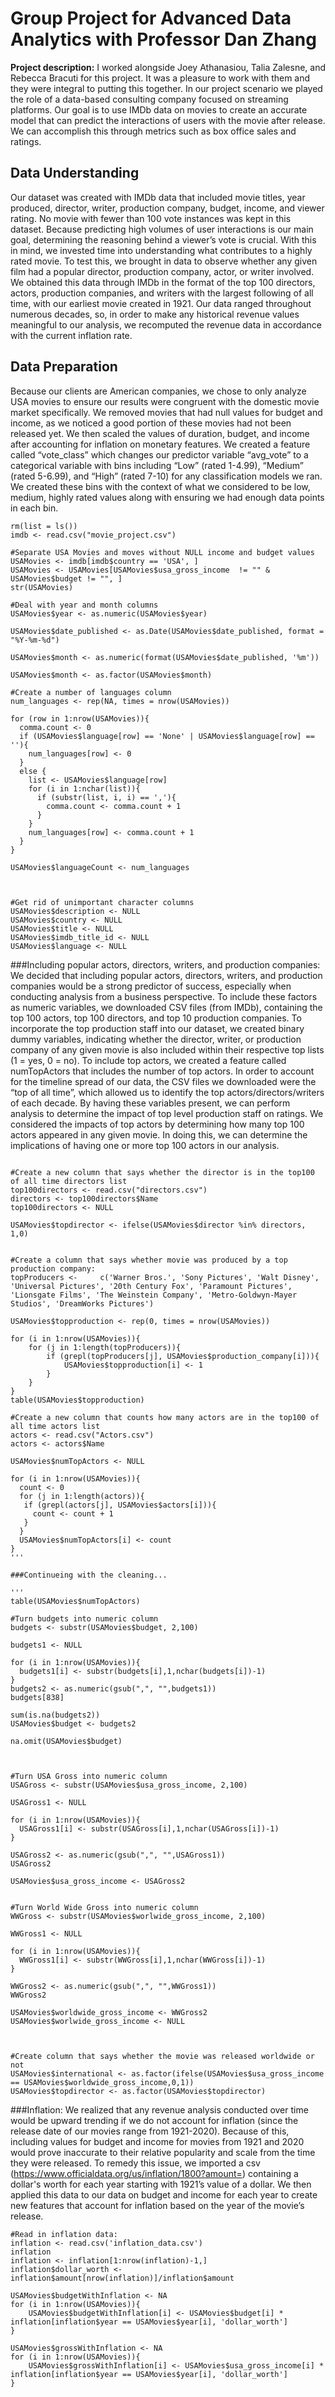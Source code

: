 # Group Project for Advanced Data Analytics with Professor Dan Zhang

**Project description:** I worked alongside Joey Athanasiou, Talia Zalesne, and Rebecca Bracuti for this project. It was a pleasure to work with them and they were integral to putting this together. In our project scenario we played the role of a data-based consulting company focused on streaming platforms. Our goal is to use IMDb data on movies to create an accurate model that can predict the interactions of users with the movie after release. We can accomplish this through metrics such as box office sales and ratings.

## Data Understanding

Our dataset was created with IMDb data that included movie titles, year produced, director, writer, production company, budget, income, and viewer rating. No movie with fewer than 100 vote instances was kept in this dataset. Because predicting high volumes of user interactions is our main goal, determining the reasoning behind a viewer’s vote is crucial. With this in mind, we invested time into understanding what contributes to a highly rated movie. To test this, we brought in data to observe whether any given film had a popular director, production company, actor, or writer involved. We obtained this data through IMDb in the format of the top 100 directors, actors, production companies, and writers with the largest following of all time, with our earliest movie created in 1921. Our data ranged throughout numerous decades, so, in order to make any historical revenue values meaningful to our analysis, we recomputed the revenue data in accordance with the current inflation rate.

## Data Preparation

Because our clients are American companies, we chose to only analyze USA movies to ensure our results were congruent with the domestic movie market specifically. We removed movies that had null values for budget and income, as we noticed a good portion of these movies had not been released yet. We then scaled the values of duration, budget, and income after accounting for inflation on monetary features. We created a feature called “vote_class” which changes our predictor variable “avg_vote” to a categorical variable with bins including “Low” (rated 1-4.99), “Medium” (rated 5-6.99), and “High” (rated 7-10) for any classification models we ran. We created these bins with the context of what we considered to be low, medium, highly rated values along with ensuring we had enough data points in each bin.

```
rm(list = ls())
imdb <- read.csv("movie_project.csv")

#Separate USA Movies and moves without NULL income and budget values
USAMovies <- imdb[imdb$country == 'USA', ]
USAMovies <- USAMovies[USAMovies$usa_gross_income  != "" & USAMovies$budget != "", ]
str(USAMovies)

#Deal with year and month columns
USAMovies$year <- as.numeric(USAMovies$year)

USAMovies$date_published <- as.Date(USAMovies$date_published, format = "%Y-%m-%d")

USAMovies$month <- as.numeric(format(USAMovies$date_published, '%m'))

USAMovies$month <- as.factor(USAMovies$month)

#Create a number of languages column
num_languages <- rep(NA, times = nrow(USAMovies))

for (row in 1:nrow(USAMovies)){
  comma.count <- 0
  if (USAMovies$language[row] == 'None' | USAMovies$language[row] == ''){
    num_languages[row] <- 0
  }
  else {
    list <- USAMovies$language[row]
    for (i in 1:nchar(list)){
      if (substr(list, i, i) == ','){
        comma.count <- comma.count + 1
      }
    }
    num_languages[row] <- comma.count + 1
  }
}

USAMovies$languageCount <- num_languages



#Get rid of unimportant character columns
USAMovies$description <- NULL
USAMovies$country <- NULL
USAMovies$title <- NULL
USAMovies$imdb_title_id <- NULL
USAMovies$language <- NULL

```

###Including popular actors, directors, writers, and production companies:
We decided that including popular actors, directors, writers, and production companies would be a strong predictor of success, especially when conducting analysis from a business perspective. To include these factors as numeric variables, we downloaded CSV files (from IMDb), containing the top 100 actors, top 100 directors, and top 10 production companies. To incorporate the top production staff into our dataset, we created binary dummy variables, indicating whether the director, writer, or production company of any given movie is also included within their respective top lists (1 = yes, 0 = no). To include top actors, we created a feature called numTopActors that includes the number of top actors. In order to account for the timeline spread of our data, the CSV files we downloaded were the “top of all time”, which allowed us to identify the top actors/directors/writers of each decade.  By having these variables present, we can perform analysis to determine the impact of top level production staff on ratings. We considered the impacts of top actors by determining how many top 100 actors appeared in any given movie. In doing this, we can determine the implications of having one or more top 100 actors in our analysis.

```

#Create a new column that says whether the director is in the top100 of all time directors list
top100directors <- read.csv("directors.csv")
directors <- top100directors$Name
top100directors <- NULL

USAMovies$topdirector <- ifelse(USAMovies$director %in% directors, 1,0)


#Create a column that says whether movie was produced by a top production company:
topProducers <- 	c('Warner Bros.', 'Sony Pictures', 'Walt Disney', 'Universal Pictures', '20th Century Fox', 'Paramount Pictures', 'Lionsgate Films', 'The Weinstein Company', 'Metro-Goldwyn-Mayer Studios', 'DreamWorks Pictures')

USAMovies$topproduction <- rep(0, times = nrow(USAMovies))

for (i in 1:nrow(USAMovies)){
	for (j in 1:length(topProducers)){
		if (grepl(topProducers[j], USAMovies$production_company[i])){
			USAMovies$topproduction[i] <- 1
		}
	}
}
table(USAMovies$topproduction)

#Create a new column that counts how many actors are in the top100 of all time actors list
actors <- read.csv("Actors.csv")
actors <- actors$Name

USAMovies$numTopActors <- NULL

for (i in 1:nrow(USAMovies)){
  count <- 0
  for (j in 1:length(actors)){
   if (grepl(actors[j], USAMovies$actors[i])){
     count <- count + 1
   }
  }
  USAMovies$numTopActors[i] <- count
}  
'''

###Continueing with the cleaning...

'''
table(USAMovies$numTopActors)  

#Turn budgets into numeric column
budgets <- substr(USAMovies$budget, 2,100)

budgets1 <- NULL

for (i in 1:nrow(USAMovies)){
  budgets1[i] <- substr(budgets[i],1,nchar(budgets[i])-1)
}
budgets2 <- as.numeric(gsub(",", "",budgets1))
budgets[838]

sum(is.na(budgets2))
USAMovies$budget <- budgets2

na.omit(USAMovies$budget)



#Turn USA Gross into numeric column
USAGross <- substr(USAMovies$usa_gross_income, 2,100)

USAGross1 <- NULL

for (i in 1:nrow(USAMovies)){
  USAGross1[i] <- substr(USAGross[i],1,nchar(USAGross[i])-1)
}

USAGross2 <- as.numeric(gsub(",", "",USAGross1))  
USAGross2  

USAMovies$usa_gross_income <- USAGross2  


#Turn World Wide Gross into numeric column
WWGross <- substr(USAMovies$worlwide_gross_income, 2,100)

WWGross1 <- NULL

for (i in 1:nrow(USAMovies)){
  WWGross1[i] <- substr(WWGross[i],1,nchar(WWGross[i])-1)
}

WWGross2 <- as.numeric(gsub(",", "",WWGross1))  
WWGross2  

USAMovies$worldwide_gross_income <- WWGross2  
USAMovies$worlwide_gross_income <- NULL



#Create column that says whether the movie was released worldwide or not
USAMovies$international <- as.factor(ifelse(USAMovies$usa_gross_income == USAMovies$worldwide_gross_income,0,1))
USAMovies$topdirector <- as.factor(USAMovies$topdirector)

```

###Inflation:
We realized that any revenue analysis conducted over time would be upward trending if we do not account for inflation (since the release date of our movies range from 1921-2020). Because of this, including values for budget and income for movies from 1921 and 2020 would prove inaccurate to their relative popularity and scale from the time they were released. To remedy this issue, we imported a csv (https://www.officialdata.org/us/inflation/1800?amount=) containing a dollar's worth for each year starting with 1921’s value of a dollar. We then applied this data to our data on budget and income for each year to create new features that account for inflation based on the year of the movie’s release.

```
#Read in inflation data:
inflation <- read.csv('inflation_data.csv')
inflation
inflation <- inflation[1:nrow(inflation)-1,]
inflation$dollar_worth <- inflation$amount[nrow(inflation)]/inflation$amount

USAMovies$budgetWithInflation <- NA
for (i in 1:nrow(USAMovies)){
	USAMovies$budgetWithInflation[i] <- USAMovies$budget[i] * inflation[inflation$year == USAMovies$year[i], 'dollar_worth']
}

USAMovies$grossWithInflation <- NA
for (i in 1:nrow(USAMovies)){
	USAMovies$grossWithInflation[i] <- USAMovies$usa_gross_income[i] * inflation[inflation$year == USAMovies$year[i], 'dollar_worth']
}
```
